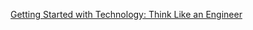 [Getting Started with Technology: Think Like an Engineer](https://www.lynda.com/Software-Development-tutorials/Getting-Started-Technology-Think-Like-Engineer/574696-2.html?certificate=C610DD16E0D84004B256C6EDEA3FC9E1)